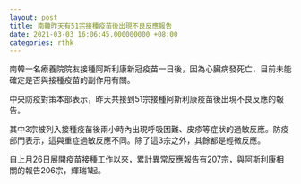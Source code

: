 ```yaml
---
layout: post
title: 南韓昨天有51宗接種疫苗後出現不良反應報告
date: 2021-03-03 16:06:45.000000000 +08:00
categories: rthk
---
```


南韓一名療養院院友接種阿斯利康新冠疫苗一日後，因為心臟病發死亡，目前未能確定是否與接種疫苗的副作用有關。

中央防疫對策本部表示，昨天共接到51宗接種阿斯利康疫苗後出現不良反應的報告。

其中3宗被列入接種疫苗後兩小時內出現呼吸困難、皮疹等症狀的過敏反應。防疫部門表示，這與重症過敏反應不同。除了這3宗之外，其餘都是輕微反應。

自上月26日展開疫苗接種工作以來，累計異常反應報告有207宗，與阿斯利康相關的報告206宗，輝瑞1起。
